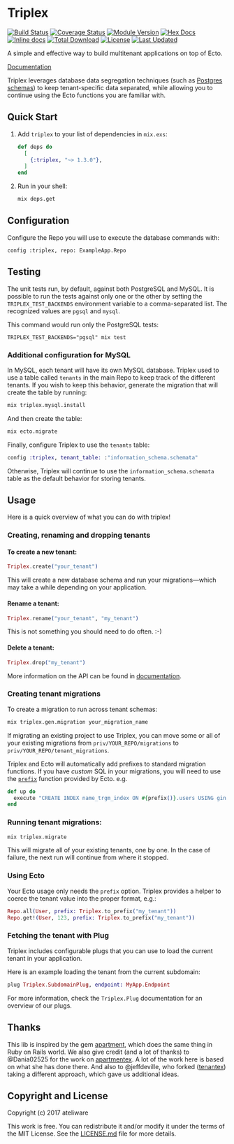 # Triplex

[![Build Status](https://travis-ci.org/ateliware/triplex.svg?branch=master)](https://travis-ci.org/ateliware/triplex)
[![Coverage Status](https://coveralls.io/repos/github/ateliware/triplex/badge.svg?branch=master)](https://coveralls.io/github/ateliware/triplex?branch=master)
[![Module Version](https://img.shields.io/hexpm/v/triplex.svg)](https://hex.pm/packages/triplex)
[![Hex Docs](https://img.shields.io/badge/hex-docs-lightgreen.svg)](https://hexdocs.pm/triplex/)
[![Inline docs](http://inch-ci.org/github/ateliware/triplex.svg?branch=master&style=flat)](http://inch-ci.org/github/ateliware/triplex)
[![Total Download](https://img.shields.io/hexpm/dt/triplex.svg)](https://hex.pm/packages/triplex)
[![License](https://img.shields.io/hexpm/l/triplex.svg)](https://github.com/ateliware/triplex/blob/master/LICENSE)
[![Last Updated](https://img.shields.io/github/last-commit/ateliware/triplex.svg)](https://github.com/ateliware/triplex/commits/master)

A simple and effective way to build multitenant applications on top of Ecto.

[Documentation](https://hexdocs.pm/triplex/readme.html)

Triplex leverages database data segregation techniques (such as [Postgres schemas](https://www.postgresql.org/docs/current/static/ddl-schemas.html)) to keep tenant-specific data separated, while allowing you to continue using the Ecto functions you are familiar with.



## Quick Start

1. Add `triplex` to your list of dependencies in `mix.exs`:

   ```elixir
   def deps do
     [
       {:triplex, "~> 1.3.0"},
     ]
   end
   ```

2. Run in your shell:

   ```bash
   mix deps.get
   ```


## Configuration

Configure the Repo you will use to execute the database commands with:

    config :triplex, repo: ExampleApp.Repo

## Testing

The unit tests run, by default, against both PostgreSQL and MySQL. It is possible to run the tests
against only one or the other by setting the `TRIPLEX_TEST_BACKENDS` environment variable to a
comma-separated list. The recognized values are `pgsql` and `mysql`.

This command would run only the PostgreSQL tests:

    TRIPLEX_TEST_BACKENDS="pgsql" mix test

### Additional configuration for MySQL

In MySQL, each tenant will have its own MySQL database.
Triplex used to use a table called `tenants` in the main Repo to keep track of the different tenants.
If you wish to keep this behavior, generate the migration that will create the table by running:

```bash
mix triplex.mysql.install
```

And then create the table:

```bash
mix ecto.migrate
```

Finally, configure Triplex to use the `tenants` table:

```elixir
config :triplex, tenant_table: :"information_schema.schemata"
```

Otherwise, Triplex will continue to use the `information_schema.schemata` table as the default behavior for storing tenants.

## Usage

Here is a quick overview of what you can do with triplex!


### Creating, renaming and dropping tenants


#### To create a new tenant:

```elixir
Triplex.create("your_tenant")
```

This will create a new database schema and run your migrations—which may take a while depending on your application.


#### Rename a tenant:

```elixir
Triplex.rename("your_tenant", "my_tenant")
```

This is not something you should need to do often. :-)


#### Delete a tenant:

```elixir
Triplex.drop("my_tenant")
```

More information on the API can be found in [documentation](https://hexdocs.pm/triplex/Triplex.html#content).


### Creating tenant migrations

To create a migration to run across tenant schemas:

```bash
mix triplex.gen.migration your_migration_name
```

If migrating an existing project to use Triplex, you can move some or all of your existing migrations from `priv/YOUR_REPO/migrations` to  `priv/YOUR_REPO/tenant_migrations`.

Triplex and Ecto will automatically add prefixes to standard migration functions.  If you have _custom_ SQL in your migrations, you will need to use the [`prefix`](https://hexdocs.pm/ecto/Ecto.Migration.html#prefix/0) function provided by Ecto. e.g.

```elixir
def up do
  execute "CREATE INDEX name_trgm_index ON #{prefix()}.users USING gin (nam gin_trgm_ops);"
end
```


### Running tenant migrations:

```bash
mix triplex.migrate
```

This will migrate all of your existing tenants, one by one.  In the case of failure, the next run will continue from where it stopped.


### Using Ecto

Your Ecto usage only needs the `prefix` option.  Triplex provides a helper to coerce the tenant value into the proper format, e.g.:

```elixir
Repo.all(User, prefix: Triplex.to_prefix("my_tenant"))
Repo.get!(User, 123, prefix: Triplex.to_prefix("my_tenant"))
```


### Fetching the tenant with Plug

Triplex includes configurable plugs that you can use to load the current tenant in your application.

Here is an example loading the tenant from the current subdomain:

```elixir
plug Triplex.SubdomainPlug, endpoint: MyApp.Endpoint
```

For more information, check the `Triplex.Plug` documentation for an overview of our plugs.


## Thanks

This lib is inspired by the gem [apartment](https://github.com/influitive/apartment), which does the same thing in Ruby on Rails world. We also give credit (and a lot of thanks) to @Dania02525 for the work on [apartmentex](https://github.com/Dania02525/apartmentex).  A lot of the work here is based on what she has done there.  And also to @jeffdeville, who forked ([tenantex](https://github.com/jeffdeville/tenantex)) taking a different approach, which gave us additional ideas.

## Copyright and License

Copyright (c) 2017 ateliware

This work is free. You can redistribute it and/or modify it under the
terms of the MIT License. See the [LICENSE.md](./LICENSE.md) file for more details.
